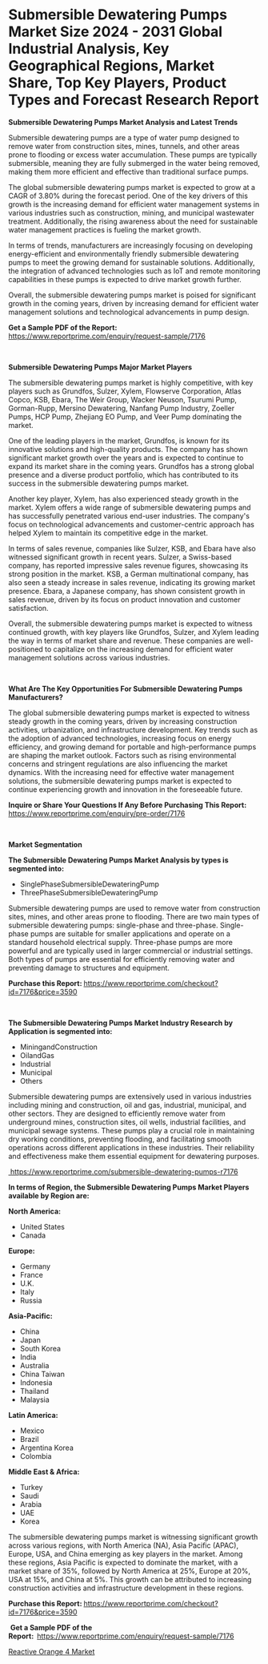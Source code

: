 <p><h1>Submersible Dewatering Pumps Market Size 2024 - 2031 Global Industrial Analysis, Key Geographical Regions, Market Share, Top Key Players, Product Types and Forecast Research Report</h1></p><p><strong>Submersible Dewatering Pumps Market Analysis and Latest Trends</strong></p>
<p><p>Submersible dewatering pumps are a type of water pump designed to remove water from construction sites, mines, tunnels, and other areas prone to flooding or excess water accumulation. These pumps are typically submersible, meaning they are fully submerged in the water being removed, making them more efficient and effective than traditional surface pumps.</p><p>The global submersible dewatering pumps market is expected to grow at a CAGR of 3.80% during the forecast period. One of the key drivers of this growth is the increasing demand for efficient water management systems in various industries such as construction, mining, and municipal wastewater treatment. Additionally, the rising awareness about the need for sustainable water management practices is fueling the market growth.</p><p>In terms of trends, manufacturers are increasingly focusing on developing energy-efficient and environmentally friendly submersible dewatering pumps to meet the growing demand for sustainable solutions. Additionally, the integration of advanced technologies such as IoT and remote monitoring capabilities in these pumps is expected to drive market growth further.</p><p>Overall, the submersible dewatering pumps market is poised for significant growth in the coming years, driven by increasing demand for efficient water management solutions and technological advancements in pump design.</p></p>
<p><strong>Get a Sample PDF of the Report:&nbsp;</strong> <a href="https://www.reportprime.com/enquiry/request-sample/7176">https://www.reportprime.com/enquiry/request-sample/7176</a></p>
<p>&nbsp;</p>
<p><strong>Submersible Dewatering Pumps Major Market Players</strong></p>
<p><p>The submersible dewatering pumps market is highly competitive, with key players such as Grundfos, Sulzer, Xylem, Flowserve Corporation, Atlas Copco, KSB, Ebara, The Weir Group, Wacker Neuson, Tsurumi Pump, Gorman-Rupp, Mersino Dewatering, Nanfang Pump Industry, Zoeller Pumps, HCP Pump, Zhejiang EO Pump, and Veer Pump dominating the market.</p><p>One of the leading players in the market, Grundfos, is known for its innovative solutions and high-quality products. The company has shown significant market growth over the years and is expected to continue to expand its market share in the coming years. Grundfos has a strong global presence and a diverse product portfolio, which has contributed to its success in the submersible dewatering pumps market.</p><p>Another key player, Xylem, has also experienced steady growth in the market. Xylem offers a wide range of submersible dewatering pumps and has successfully penetrated various end-user industries. The company's focus on technological advancements and customer-centric approach has helped Xylem to maintain its competitive edge in the market.</p><p>In terms of sales revenue, companies like Sulzer, KSB, and Ebara have also witnessed significant growth in recent years. Sulzer, a Swiss-based company, has reported impressive sales revenue figures, showcasing its strong position in the market. KSB, a German multinational company, has also seen a steady increase in sales revenue, indicating its growing market presence. Ebara, a Japanese company, has shown consistent growth in sales revenue, driven by its focus on product innovation and customer satisfaction.</p><p>Overall, the submersible dewatering pumps market is expected to witness continued growth, with key players like Grundfos, Sulzer, and Xylem leading the way in terms of market share and revenue. These companies are well-positioned to capitalize on the increasing demand for efficient water management solutions across various industries.</p></p>
<p>&nbsp;</p>
<p><strong>What Are The Key Opportunities For Submersible Dewatering Pumps Manufacturers?</strong></p>
<p><p>The global submersible dewatering pumps market is expected to witness steady growth in the coming years, driven by increasing construction activities, urbanization, and infrastructure development. Key trends such as the adoption of advanced technologies, increasing focus on energy efficiency, and growing demand for portable and high-performance pumps are shaping the market outlook. Factors such as rising environmental concerns and stringent regulations are also influencing the market dynamics. With the increasing need for effective water management solutions, the submersible dewatering pumps market is expected to continue experiencing growth and innovation in the foreseeable future.</p></p>
<p><strong>Inquire or Share Your Questions If Any Before Purchasing This Report:</strong> <a href="https://www.reportprime.com/enquiry/pre-order/7176">https://www.reportprime.com/enquiry/pre-order/7176</a></p>
<p>&nbsp;</p>
<p><strong>Market Segmentation</strong></p>
<p><strong>The Submersible Dewatering Pumps Market Analysis by types is segmented into:</strong></p>
<p><ul><li>SinglePhaseSubmersibleDewateringPump</li><li>ThreePhaseSubmersibleDewateringPump</li></ul></p>
<p><p>Submersible dewatering pumps are used to remove water from construction sites, mines, and other areas prone to flooding. There are two main types of submersible dewatering pumps: single-phase and three-phase. Single-phase pumps are suitable for smaller applications and operate on a standard household electrical supply. Three-phase pumps are more powerful and are typically used in larger commercial or industrial settings. Both types of pumps are essential for efficiently removing water and preventing damage to structures and equipment.</p></p>
<p><strong>Purchase this Report:&nbsp;</strong><a href="https://www.reportprime.com/checkout?id=7176&price=3590">https://www.reportprime.com/checkout?id=7176&price=3590</a></p>
<p>&nbsp;</p>
<p><strong>The Submersible Dewatering Pumps Market Industry Research by Application is segmented into:</strong></p>
<p><ul><li>MiningandConstruction</li><li>OilandGas</li><li>Industrial</li><li>Municipal</li><li>Others</li></ul></p>
<p><p>Submersible dewatering pumps are extensively used in various industries including mining and construction, oil and gas, industrial, municipal, and other sectors. They are designed to efficiently remove water from underground mines, construction sites, oil wells, industrial facilities, and municipal sewage systems. These pumps play a crucial role in maintaining dry working conditions, preventing flooding, and facilitating smooth operations across different applications in these industries. Their reliability and effectiveness make them essential equipment for dewatering purposes.</p></p>
<p><a href="https://www.reportprime.com/submersible-dewatering-pumps-r7176">&nbsp;https://www.reportprime.com/submersible-dewatering-pumps-r7176</a></p>
<p><strong>In terms of Region, the Submersible Dewatering Pumps Market Players available by Region are:</strong></p>
<p>
    <p> <strong> North America: </strong>
        <ul>
            <li>United States</li>
            <li>Canada</li>
        </ul>
        </p> 
    <p> <strong> Europe: </strong>
        <ul>
            <li>Germany</li>
            <li>France</li>
            <li>U.K.</li>
            <li>Italy</li>
            <li>Russia</li>
        </ul>
        </p> 
    <p> <strong> Asia-Pacific: </strong>
        <ul>
            <li>China</li>
            <li>Japan</li>
            <li>South Korea</li>
            <li>India</li>
            <li>Australia</li>
            <li>China Taiwan</li>
            <li>Indonesia</li>
            <li>Thailand</li>
            <li>Malaysia</li>
        </ul>
        </p> 
    <p> <strong> Latin America: </strong>
        <ul>
            <li>Mexico</li>
            <li>Brazil</li>
            <li>Argentina Korea</li>
            <li>Colombia</li>
        </ul>
        </p> 
    <p> <strong> Middle East & Africa: </strong>
        <ul>
            <li>Turkey</li>
            <li>Saudi</li>
            <li>Arabia</li>
            <li>UAE</li>
            <li>Korea</li>
        </ul>
    </p>
    </p>
<p><p>The submersible dewatering pumps market is witnessing significant growth across various regions, with North America (NA), Asia Pacific (APAC), Europe, USA, and China emerging as key players in the market. Among these regions, Asia Pacific is expected to dominate the market, with a market share of 35%, followed by North America at 25%, Europe at 20%, USA at 15%, and China at 5%. This growth can be attributed to increasing construction activities and infrastructure development in these regions.</p></p>
<p><strong>Purchase this Report: </strong><a href="https://www.reportprime.com/checkout?id=7176&price=3590">https://www.reportprime.com/checkout?id=7176&price=3590</a></p>
<p>&nbsp;<strong>Get a Sample PDF of the Report:&nbsp;&nbsp;</strong><a href="https://www.reportprime.com/enquiry/request-sample/7176">https://www.reportprime.com/enquiry/request-sample/7176</a></p>
<p><strong></strong></p>
<p><p><a href="https://fearless-okapi-6c8.notion.site/Reactive-Orange-4-Market-A-Comprehensive-Report-of-its-Market-Share-Growth-Trends-2024-2031-21702a14c697437b9ce0dcce9558308d">Reactive Orange 4 Market</a></p></p>